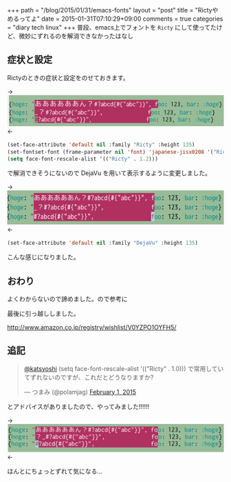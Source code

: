 +++
path = "/blog/2015/01/31/emacs-fonts"
layout = "post"
title = "Rictyやめるってよ"
date = 2015-01-31T07:10:29+09:00
comments = true
categories = "diary tech linux"
+++
普段、emacs上でフォントを `Ricty` にして使ってたけど、微妙にずれるのを解消できなかったはなし

## 症状と設定

Rictyのときの症状と設定をのせておきます。

-> ![Ricty](/images/screenshot/Ricty.png) <-

```lisp
(set-face-attribute 'default nil :family "Ricty" :height 135)
(set-fontset-font (frame-parameter nil 'font) 'japanese-jisx0208 '("Ricty" . "iso10646-1"))
(setq face-font-rescale-alist '(("Ricty" . 1.2)))
```

で解消できそうにないので DejaVu を用いて表示するように変更しました。

-> ![DejaVu](/images/screenshot/DejaVu.png) <-

```lisp
(set-face-attribute 'default nil :family "DejaVu" :height 135)
```

こんな感じになりました。

## おわり
よくわからないので諦めました。ので参考に

最後に引っ越ししました。

http://www.amazon.co.jp/registry/wishlist/V0YZPO1OYFH5/

## 追記

<blockquote class="twitter-tweet" lang="en"><p><a href="https://twitter.com/katsyoshi">@katsyoshi</a> (setq face-font-rescale-alist &#39;((&quot;Ricty&quot; . 1.0))) で常用していてずれないのですが、これだとどうなりますか?</p>&mdash; つまみ (@polamjag) <a href="https://twitter.com/polamjag/status/561875516118949889">February 1, 2015</a></blockquote>
<script async src="//platform.twitter.com/widgets.js" charset="utf-8"></script>

とアドバイスがありましたので、やってみました!!!!!!

-> ![Ricty-1.0](/images/screenshot/Ricty1.0.png) <-

ほんとにちょっとずれて気になる…
